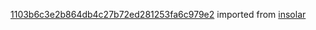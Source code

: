 [1103b6c3e2b864db4c27b72ed281253fa6c979e2](https://github.com/insolar/insolar/commit/1103b6c3e2b864db4c27b72ed281253fa6c979e2) imported from [insolar](https://github.com/insolar/insolar)
